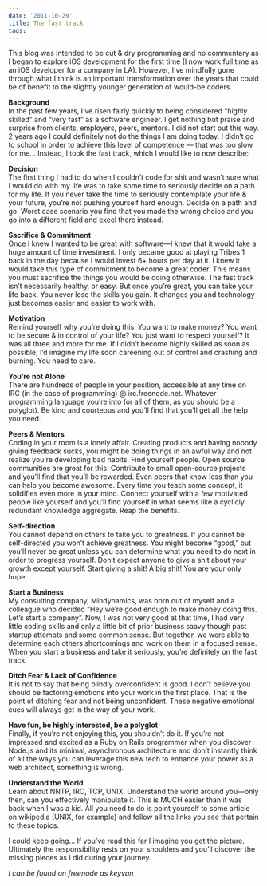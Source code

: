 ```yaml
---
date: '2011-10-29'
title: The fast track
tags: 
---
```

<p>This blog was intended to be cut &amp; dry programming and no commentary as I began to explore iOS development for the first time (I now work full time as an iOS developer for a company in LA). However, I&#8217;ve mindfully gone through what I think is an important transformation over the years that could be of benefit to the slightly younger generation of would-be coders.</p>
<p><strong>Background<br/></strong>In the past few years, I&#8217;ve risen fairly quickly to being considered &#8220;highly skilled&#8221; and &#8220;very fast&#8221; as a software engineer. I get nothing but praise and surprise from clients, employers, peers, mentors. I did not start out this way. 2 years ago I could definitely not do the things I am doing today. I didn&#8217;t go to school in order to achieve this level of competence &#8212; that was too slow for me&#8230; Instead, I took the fast track, which I would like to now describe:</p>
<p><strong>Decision<br/></strong>The first thing I had to do when I couldn&#8217;t code for shit and wasn&#8217;t sure what I would do with my life was to take some time to seriously decide on a path for my life. If you never take the time to seriously contemplate your life &amp; your future, you&#8217;re not pushing yourself hard enough. Decide on a path and go. Worst case scenario you find that you made the wrong choice and you go into a different field and excel there instead.</p>
<p><strong>Sacrifice &amp; Commitment<br/></strong>Once I knew I wanted to be great with software&#8212;I knew that it would take a huge amount of time investment. I only became good at playing Tribes 1 back in the day because I would invest 6+ hours per day at it. I knew it would take this type of commitment to become a great coder. This means you must sacrifice the things you would be doing otherwise. The fast track isn&#8217;t necessarily healthy, or easy. But once you&#8217;re great, you can take your life back. You never lose the skills you gain. It changes you and technology just becomes easier and easier to work with.</p>
<p><strong>Motivation<br/></strong>Remind yourself why you&#8217;re doing this. You want to make money? You want to be secure &amp; in control of your life? You just want to respect yourself? It was all three and more for me. If I didn&#8217;t become highly skilled as soon as possible, I&#8217;d imagine my life soon careening out of control and crashing and burning. You need to care.</p>
<p><strong>You&#8217;re not Alone<br/></strong>There are hundreds of people in your position, accessible at any time on IRC (in the case of programming) @ irc.freenode.net. Whatever programming language you&#8217;re into (or all of them, as you should be a polyglot). Be kind and courteous and you&#8217;ll find that you&#8217;ll get all the help you need.</p>
<p><strong>Peers &amp; Mentors<br/></strong>Coding in your room is a lonely affair. Creating products and having nobody giving feedback sucks, you might be doing things in an awful way and not realize you&#8217;re developing bad habits. Find yourself people. Open source communities are great for this. Contribute to small open-source projects and you&#8217;ll find that you&#8217;ll be rewarded. Even peers that know less than you can help you become awesome. Every time you teach some concept, it solidifies even more in your mind. Connect yourself with a few motivated people like yourself and you&#8217;ll find yourself in what seems like a cyclicly redundant knowledge aggregate. Reap the benefits.</p>
<p><strong>Self-direction<br/></strong>You cannot depend on others to take you to greatness. If you cannot be self-directed you won&#8217;t achieve greatness. You might become &#8220;good,&#8221; but you&#8217;ll never be great unless you can determine what you need to do next in order to progress yourself. Don&#8217;t expect anyone to give a shit about your growth except yourself. Start giving a shit! A big shit! You are your only hope.</p>
<p><strong>Start a Business<br/></strong>My consulting company, Mindynamics, was born out of myself and a colleague who decided &#8220;Hey we&#8217;re good enough to make money doing this. Let&#8217;s start a company&#8221;. Now, I was not very good at that time, I had very little coding skills and only a little bit of prior business saavy though past startup attempts and some common sense. But together, we were able to determine each others shortcomings and work on them in a focused sense. When you start a business and take it seriously, you&#8217;re definitely on the fast track.</p>
<p><strong>Ditch Fear &amp; Lack of Confidence<br/></strong>It is not to say that being blindly overconfident is good. I don&#8217;t believe you should be factoring emotions into your work in the first place. That is the point of ditching fear and not being unconfident. These negative emotional cues will always get in the way of your work.</p>
<p><strong>Have fun, be highly interested, be a polyglot<br/></strong>Finally, if you&#8217;re not enjoying this, you shouldn&#8217;t do it. If you&#8217;re not impressed and excited as a Ruby on Rails programmer when you discover Node.js and its minimal, asynchronous architecture and don&#8217;t instantly think of all the ways you can leverage this new tech to enhance your power as a web architect, something is wrong.</p>
<p><strong>Understand the World<br/></strong>Learn about NNTP, IRC, TCP, UNIX. Understand the world around you&#8212;only then, can you effectively manipulate it. This is MUCH easier than it was back when I was a kid. All you need to do is point yourself to some article on wikipedia (UNIX, for example) and follow all the links you see that pertain to these topics.</p>
<p>I could keep going&#8230; If you&#8217;ve read this far I imagine you get the picture. Ultimately the responsibility rests on your shoulders and you&#8217;ll discover the missing pieces as I did during your journey.</p>
<p><em>I can be found on freenode as keyvan</em></p>

